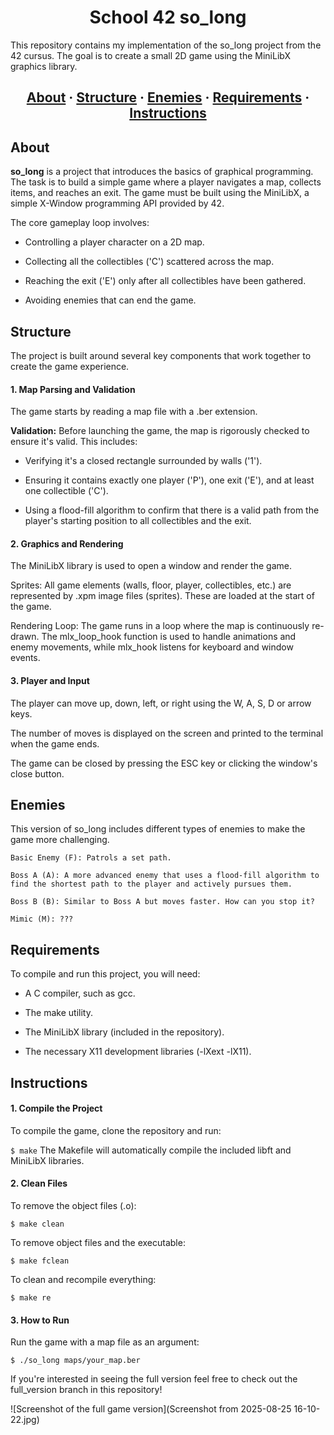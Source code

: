 <h1 align="center">School 42 so_long</h1>

This repository contains my implementation of the so_long project from the 42 cursus. The goal is to create a small 2D game using the MiniLibX graphics library.

<h2 align="center">
    <a href="#about">About</a>
    <span> · </span>
    <a href="#structure">Structure</a>
    <span> · </span>
<a href="#enemies">Enemies</a>
    <span> · </span>
    <a href="#requirements">Requirements</a>
    <span> · </span>
    <a href="#instructions">Instructions</a>
</h2>

## About

**so_long** is a project that introduces the basics of graphical programming. The task is to build a simple game where a player navigates a map, collects items, and reaches an exit. The game must be built using the MiniLibX, a simple X-Window programming API provided by 42.

The core gameplay loop involves:

* Controlling a player character on a 2D map.

* Collecting all the collectibles ('C') scattered across the map.

* Reaching the exit ('E') only after all collectibles have been gathered.

* Avoiding enemies that can end the game.

## Structure

The project is built around several key components that work together to create the game experience.
#### 1. Map Parsing and Validation

The game starts by reading a map file with a .ber extension.

**Validation:** Before launching the game, the map is rigorously checked to ensure it's valid. This includes:

* Verifying it's a closed rectangle surrounded by walls ('1').

* Ensuring it contains exactly one player ('P'), one exit ('E'), and at least one collectible ('C').

* Using a flood-fill algorithm to confirm that there is a valid path from the player's starting position to all collectibles and the exit.

#### 2. Graphics and Rendering

The MiniLibX library is used to open a window and render the game.

Sprites: All game elements (walls, floor, player, collectibles, etc.) are represented by .xpm image files (sprites). These are loaded at the start of the game.

Rendering Loop: The game runs in a loop where the map is continuously re-drawn. The mlx_loop_hook function is used to handle animations and enemy movements, while mlx_hook listens for keyboard and window events.

#### 3. Player and Input

The player can move up, down, left, or right using the W, A, S, D or arrow keys.

The number of moves is displayed on the screen and printed to the terminal when the game ends.

The game can be closed by pressing the ESC key or clicking the window's close button.

## Enemies

This version of so_long includes different types of enemies to make the game more challenging.

    Basic Enemy (F): Patrols a set path.

    Boss A (A): A more advanced enemy that uses a flood-fill algorithm to find the shortest path to the player and actively pursues them.

    Boss B (B): Similar to Boss A but moves faster. How can you stop it?

    Mimic (M): ???

## Requirements

To compile and run this project, you will need:

* A C compiler, such as gcc.

* The make utility.

* The MiniLibX library (included in the repository).

* The necessary X11 development libraries (-lXext -lX11).

## Instructions
#### 1. Compile the Project

To compile the game, clone the repository and run:

```$ make```
The Makefile will automatically compile the included libft and MiniLibX libraries.

#### 2. Clean Files

To remove the object files (.o):

```$ make clean```

To remove object files and the executable:

```$ make fclean```

To clean and recompile everything:

```$ make re```

#### 3. How to Run

Run the game with a map file as an argument:

```$ ./so_long maps/your_map.ber```

If you're interested in seeing the full version feel free to check out the full_version branch in this repository!

![Screenshot of the full game version](Screenshot from 2025-08-25 16-10-22.jpg)
